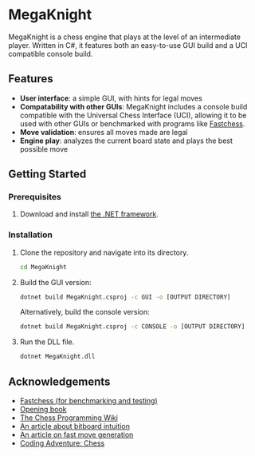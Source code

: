 # MegaKnight
 MegaKnight is a chess engine that plays at the level of an intermediate player. Written in C#, it features both an easy-to-use GUI build and a UCI compatible console build.

## Features
- **User interface**: a simple GUI, with hints for legal moves
- **Compatability with other GUIs**: MegaKnight includes a console build compatible with the Universal Chess Interface (UCI), allowing it to be used with other GUIs or benchmarked with programs like [Fastchess](https://github.com/Disservin/fastchess).
- **Move validation**: ensures all moves made are legal
- **Engine play**: analyzes the current board state and plays the best possible move

## Getting Started
### Prerequisites
1. Download and install [the .NET framework](https://dotnet.microsoft.com/en-us/download).
### Installation
1. Clone the repository and navigate into its directory.

   ```sh
   cd MegaKnight
   ```
3. Build the GUI version:

   ```sh
   dotnet build MegaKnight.csproj -c GUI -o [OUTPUT DIRECTORY]
   ```
   Alternatively, build the console version:

   ```sh
   dotnet build MegaKnight.csproj -c CONSOLE -o [OUTPUT DIRECTORY]
   ```
4. Run the DLL file.

   ```sh
   dotnet MegaKnight.dll
   ```

## Acknowledgements
- [Fastchess (for benchmarking and testing)](https://github.com/Disservin/fastchess)
- [Opening book](https://github.com/official-stockfish/books/blob/master/8moves_v3.pgn.zip)
- [The Chess Programming Wiki](https://www.chessprogramming.org/Main_Page)
- [An article about bitboard intuition](https://lichess.org/@/likeawizard/blog/review-of-different-board-representations-in-computer-chess/S9eQCAWa)
- [An article on fast move generation](https://peterellisjones.com/posts/generating-legal-chess-moves-efficiently/)
- [Coding Adventure: Chess](https://www.youtube.com/watch?v=U4ogK0MIzqk)
